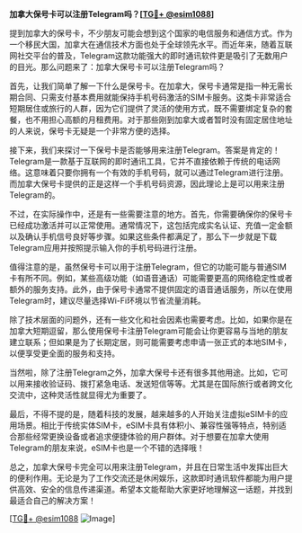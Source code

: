 **加拿大保号卡可以注册Telegram吗？[[TG💪+ @esim1088](https://t.me/s/esim1088)]**

提到加拿大的保号卡，不少朋友可能会想到这个国家的电信服务和通信方式。作为一个移民大国，加拿大在通信技术方面也处于全球领先水平。而近年来，随着互联网社交平台的普及，Telegram这款功能强大的即时通讯软件更是吸引了无数用户的目光。那么问题来了：加拿大保号卡可以注册Telegram吗？

首先，让我们简单了解一下什么是保号卡。在加拿大，保号卡通常是指一种无需长期合同、只需支付基本费用就能保持手机号码激活的SIM卡服务。这类卡非常适合短期居住或旅行的人群，因为它们提供了灵活的使用方式，既不需要绑定复杂的套餐，也不用担心高额的月租费用。对于那些刚到加拿大或者暂时没有固定居住地址的人来说，保号卡无疑是一个非常方便的选择。

接下来，我们来探讨一下保号卡是否能够用来注册Telegram。答案是肯定的！Telegram是一款基于互联网的即时通讯工具，它并不直接依赖于传统的电话网络。这意味着只要你拥有一个有效的手机号码，就可以通过Telegram进行注册。而加拿大保号卡提供的正是这样一个手机号码资源，因此理论上是可以用来注册Telegram的。

不过，在实际操作中，还是有一些需要注意的地方。首先，你需要确保你的保号卡已经成功激活并可以正常使用。通常情况下，这包括完成实名认证、充值一定金额以及确认手机信号良好等步骤。如果这些条件都满足了，那么下一步就是下载Telegram应用并按照提示输入你的手机号码进行注册。

值得注意的是，虽然保号卡可以用于注册Telegram，但它的功能可能与普通SIM卡有所不同。例如，某些高级功能（如语音通话）可能需要更高的网络稳定性或者额外的服务支持。此外，由于保号卡通常不提供固定的语音通话服务，所以在使用Telegram时，建议尽量选择Wi-Fi环境以节省流量消耗。

除了技术层面的问题外，还有一些文化和社会因素也需要考虑。比如，如果你是在加拿大短期逗留，那么使用保号卡注册Telegram可能会让你更容易与当地的朋友建立联系；但如果是为了长期定居，则可能需要考虑申请一张正式的本地SIM卡，以便享受更全面的服务和支持。

当然啦，除了注册Telegram之外，加拿大保号卡还有很多其他用途。比如，它可以用来接收验证码、拨打紧急电话、发送短信等等。尤其是在国际旅行或者跨文化交流中，这种灵活性就显得尤为重要了。

最后，不得不提的是，随着科技的发展，越来越多的人开始关注虚拟eSIM卡的应用场景。相比于传统实体SIM卡，eSIM卡具有体积小、兼容性强等特点，特别适合那些经常更换设备或者追求便捷体验的用户群体。对于想要在加拿大使用Telegram的朋友来说，eSIM卡也是一个不错的选择哦！

总之，加拿大保号卡完全可以用来注册Telegram，并且在日常生活中发挥出巨大的便利作用。无论是为了工作交流还是休闲娱乐，这款即时通讯软件都能为用户提供高效、安全的信息传递渠道。希望本文能帮助大家更好地理解这一话题，并找到最适合自己的解决方案！

[[TG💪+ @esim1088](https://t.me/s/esim1088) ![Image](https://i.postimg.cc/4NQfJmqS/Snipaste-2025-05-13-00-14-12.png)]